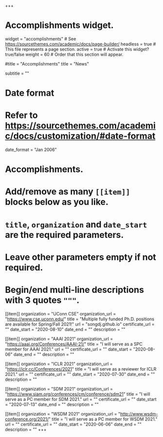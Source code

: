 +++
# Accomplishments widget.
widget = "accomplishments"  # See https://sourcethemes.com/academic/docs/page-builder/
headless = true  # This file represents a page section.
active = true  # Activate this widget? true/false
weight = 60  # Order that this section will appear.

#title = "Accomplish&shy;ments"
title = "News"

subtitle = ""

# Date format
#   Refer to https://sourcethemes.com/academic/docs/customization/#date-format
date_format = "Jan 2006"

# Accomplishments.
#   Add/remove as many `[[item]]` blocks below as you like.
#   `title`, `organization` and `date_start` are the required parameters.
#   Leave other parameters empty if not required.
#   Begin/end multi-line descriptions with 3 quotes `"""`.

[[item]]
  organization = "UConn CSE"
  organization_url = "https://www.cse.uconn.edu/"
  title = "Multiple fully funded Ph.D. positions are available for Spring/Fall 2021!"
  url = "songdj.github.io"
  certificate_url = ""
  date_start = "2020-08-10"
  date_end = ""
  description = ""

[[item]]
  organization = "AAAI 2021"
  organization_url = "https://aaai.org/Conferences/AAAI-21/"
  title = "I will serve as a SPC member for AAAI 2021."
  url = ""
  certificate_url = ""
  date_start = "2020-08-06"
  date_end = ""
  description = ""

[[item]]
    organization = "ICLR 2021"
    organization_url = "https://iclr.cc/Conferences/2021"
    title = "I will serve as a reviewer for ICLR 2021."
    url = ""
    certificate_url = ""
    date_start = "2020-07-30"
    date_end = ""
    description = ""
    
[[item]]
    organization = "SDM 2021"
    organization_url = "https://www.siam.org/conferences/cm/conference/sdm21"
    title = "I will serve as a PC member for SDM 2021."
    url = ""
    certificate_url = ""
    date_start = "2020-07-13"
    date_end = ""
    description = ""

[[item]]
    organization = "WSDM 2021"
    organization_url = "http://www.wsdm-conference.org/2021/"
    title = "I will serve as a PC member for WSDM 2021."
    url = ""
    certificate_url = ""
    date_start = "2020-06-06"
    date_end = ""
    description = ""
+++
